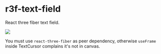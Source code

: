 # r3f-text-field

React three fiber text field.

![](https://i.imgur.com/LklGygU.gif)

You must use `react-three-fiber` as peer dependency, otherwise 
`useFrame` inside TextCursor complains it's not in canvas.